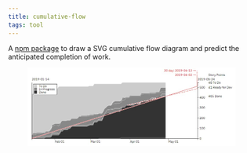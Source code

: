 ```yaml
---
title: cumulative-flow
tags: tool
---
```

A [npm package](https://www.npmjs.com/package/cumulative-flow) to draw a SVG cumulative flow diagram and predict the anticipated completion of work.

<figure>
<img src="/img/cfd/cfd.jpg" />
</figure>
